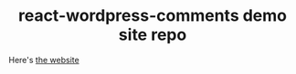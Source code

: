 <h1 align="center">react-wordpress-comments demo site repo</h1>

Here's [the website](https://react-wp-comments.netlify.app/)
